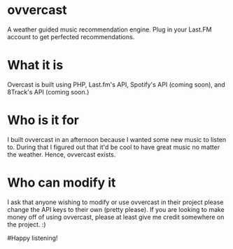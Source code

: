 # ovvercast
A weather guided music recommendation engine. Plug in your Last.FM account to get perfected recommendations.

# What it is
Overcast is built using PHP, Last.fm's API, Spotify's API (coming soon), and 8Track's API (coming soon.)

# Who is it for
I built ovvercast in an afternoon because I wanted some new music to listen to. During that I figured out that it'd be cool to have great music no matter the weather. Hence, ovvercast exists.

# Who can modify it
I ask that anyone wishing to modify or use ovvercast in their project please change the API keys to their own (pretty please).
If you are looking to make money off of using ovvercast, please at least give me credit somewhere on the project. :)

#Happy listening!
